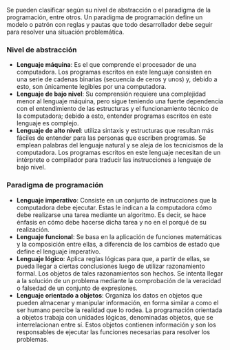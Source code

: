 Se pueden clasificar según su nivel de abstracción o el paradigma de la programación, entre otros. Un paradigma de programación define un modelo o patrón con reglas y pautas que todo desarrollador debe seguir para resolver una situación problemática.
### Nivel de abstracción

- **Lenguaje máquina**: Es el que comprende el procesador de una computadora. Los programas escritos en este lenguaje consisten en una serie de cadenas binarias (secuencia de ceros y unos) y, debido a esto, son únicamente legibles por una computadora.
- **Lenguaje de bajo nivel**: Su comprensión requiere una complejidad menor al lenguaje máquina, pero sigue teniendo una fuerte dependencia con el entendimiento de las estructuras y el funcionamiento técnico de la computadora; debido a esto, entender programas escritos en este lenguaje es complejo.
- **Lenguaje de alto nivel**: utiliza sintaxis y estructuras que resultan más fáciles de entender para las personas que escriben programas. Se emplean palabras del lenguaje natural y se aleja de los tecnicismos de la computadora. Los programas escritos en este lenguaje necesitan de un intérprete o compilador para traducir las instrucciones a lenguaje de bajo nivel.

### Paradigma de programación

- **Lenguaje imperativo**: Consiste en un conjunto de instrucciones que la computadora debe ejecutar. Estas le indican a la computadora cómo debe realizarse una tarea mediante un algoritmo. Es decir, se hace énfasis en cómo debe hacerse dicha tarea y no en el porqué de su realización.
- **Lenguaje funcional**: Se basa en la aplicación de funciones matemáticas y la composición entre ellas, a diferencia de los cambios de estado que define el lenguaje imperativo.
- **Lenguaje lógico**: Aplica reglas lógicas para que, a partir de ellas, se pueda llegar a ciertas conclusiones luego de utilizar razonamiento formal. Los objetos de tales razonamientos son hechos. Se intenta llegar a la solución de un problema mediante la comprobación de la veracidad o falsedad de un conjunto de expresiones.
- **Lenguaje orientado a objetos**: Organiza los datos en objetos que pueden almacenar y manipular información, en forma similar a como el ser humano percibe la realidad que lo rodea. La programación orientada a objetos trabaja con unidades lógicas, denominadas objetos, que se interrelacionan entre sí. Estos objetos contienen información y son los responsables de ejecutar las funciones necesarias para resolver los problemas.